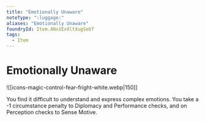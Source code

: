 ```yaml
---
title: "Emotionally Unaware"
noteType: ":luggage:"
aliases: "Emotionally Unaware"
foundryId: Item.4Nx1Ex9ltXugSebT
tags:
  - Item
---
```


# Emotionally Unaware
![[icons-magic-control-fear-fright-white.webp|150]]

You find it difficult to understand and express complex emotions. You take a -1 circumstance penalty to Diplomacy and Performance checks, and on Perception checks to Sense Motive.
